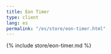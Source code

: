 ```yaml
---
title: Eon Timer
type: client
lang: es
permalink: "/es/store/eon-timer.html"
---
```


{% include store/eon-timer.md %}
  
